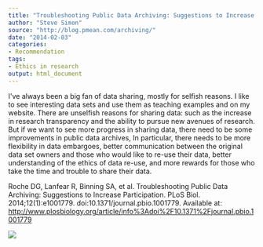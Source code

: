 ```yaml
---
title: "Troubleshooting Public Data Archiving: Suggestions to Increase Participation"
author: "Steve Simon"
source: "http://blog.pmean.com/archiving/"
date: "2014-02-03"
categories:
- Recommendation
tags:
- Ethics in research
output: html_document
---
```


I've always been a big fan of data sharing, mostly for selfish reasons.
I like to see interesting data sets and use them as teaching examples
and on my website. There are unselfish reasons for sharing data: such as
the increase in research transparency and the ability to pursue new
avenues of research. But if we want to see more progress in sharing
data, there need to be some improvements in public data archives, In
particular, there needs to be more flexibility in data embargoes, better
communication between the original data set owners and those who would
like to re-use their data, better understanding of the ethics of data
re-use, and more rewards for those who take the time and trouble to
share their data. 

<!---More--->

Roche DG, Lanfear R, Binning SA, et al. Troubleshooting Public Data
Archiving: Suggestions to Increase Participation. PLoS Biol.
2014;12(1):e1001779. doi:10.1371/journal.pbio.1001779. Available at:
<http://www.plosbiology.org/article/info%3Adoi%2F10.1371%2Fjournal.pbio.1001779>

![](http://www.pmean.com/new-images/14/archiving01.png)




